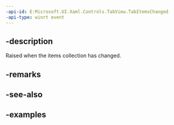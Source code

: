 ```yaml
---
-api-id: E:Microsoft.UI.Xaml.Controls.TabView.TabItemsChanged
-api-type: winrt event
---
```


## -description

Raised when the items collection has changed.

## -remarks

## -see-also

## -examples

